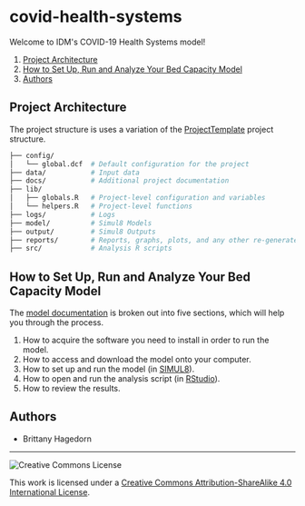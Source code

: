 # covid-health-systems

Welcome to IDM's COVID-19 Health Systems model!

[TOC levels=2-4 numbered hierarchy]: # ""

1. [Project Architecture](#project-architecture)
1. [How to Set Up, Run and Analyze Your Bed Capacity Model](#how-to-set-up-run-and-analyze-your-bed-capacity-model)
1. [Authors](#authors)


## Project Architecture

The project structure is uses a variation of the [ProjectTemplate] project structure.

```bash
├── config/
│   └── global.dcf	# Default configuration for the project
├── data/			# Input data
├── docs/			# Additional project documentation
├── lib/
│   ├── globals.R 	# Project-level configuration and variables
│   └── helpers.R	# Project-level functions
├── logs/			# Logs
├── model/			# Simul8 Models
├── output/			# Simul8 Outputs
├── reports/		# Reports, graphs, plots, and any other re-generateable documents
├── src/			# Analysis R scripts
```

## How to Set Up, Run and Analyze Your Bed Capacity Model

The [model documentation] is broken out into five sections, which will help you through the process.

1. How to acquire the software you need to install in order to run the model.
2. How to access and download the model onto your computer.
3. How to set up and run the model (in [SIMUL8]).
4. How to open and run the analysis script (in [RStudio]).
5. How to review the results.


## Authors

* Brittany Hagedorn

---

![Creative Commons License][license-img]

This work is licensed under a [Creative Commons Attribution-ShareAlike 4.0 International License][license].


<!-- References -->

[ProjectTemplate]: http://projecttemplate.net
[RStudio]: https://rstudio.com
[Simul8]: https://www.simul8.com
[analysis]: ./docs/analysis.md
[license]: ./LICENSE
[license-img]: https://i.creativecommons.org/l/by-sa/4.0/88x31.png
[model documentation]: ./docs/model.docx

